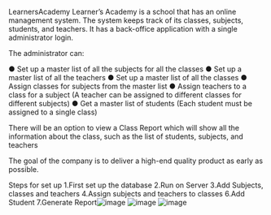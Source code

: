 LearnersAcademy
Learner’s Academy is a school that has an online management system. The system keeps track of its classes, subjects, students, and teachers. It has a back-office application with a single administrator login.

The administrator can:

● Set up a master list of all the subjects for all the classes ● Set up a master list of all the teachers ● Set up a master list of all the classes ● Assign classes for subjects from the master list ● Assign teachers to a class for a subject (A teacher can be assigned to different classes for different subjects) ● Get a master list of students (Each student must be assigned to a single class)

There will be an option to view a Class Report which will show all the information about the class, such as the list of students, subjects, and teachers

The goal of the company is to deliver a high-end quality product as early as possible.

Steps for set up 1.First set up the database  2.Run on Server 3.Add Subjects, classes and teachers 4.Assign subjects and teachers to classes 6.Add Student 7.Generate Report![image](https://user-images.githubusercontent.com/111715453/224457090-2d2929de-c041-4337-b7cc-6cc18cffd800.png)
![image](https://user-images.githubusercontent.com/111715453/224457126-52257c27-e651-49b6-aec2-dc0913335c15.png)
![image](https://user-images.githubusercontent.com/111715453/224457140-a5c0b914-baba-437c-9a4f-28314fd0066a.png)

